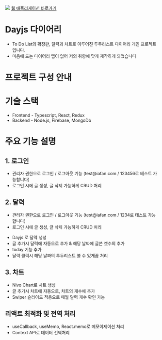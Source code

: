 
<img src="https://postfiles.pstatic.net/MjAyMjEyMDVfMjI1/MDAxNjcwMjM3NzU2OTgx.-uz0nmC-qcul-z9KGhN5AFYkcu5aCvyzygTjRjAoBXog.NUXP3aBujTKt2aRJeR4Snx8wMF8J61O-Oy3GPMY6Suwg.GIF.home124/125.gif?type=w773">
<a href="https://diary-iafan1229.koyeb.app/" about="_blank">웹 애플리케이션 바로가기</a>

<h1>Dayjs 다이어리</h1>
<ul>
  <li>To Do List의 확장판, 달력과 차트로 이루어진 투두리스트 다이어리 개인 프로젝트입니다.</li>
  <li>마음에 드는 다이어리 앱이 없어 저의 취향에 맞게 제작하게 되었습니다</li>
</ul>

<h1>프로젝트 구성 안내</h1>

<h1>기술 스택</h1>
<ul>
  <li>Frontend - Typescript, React, Redux</li>
  <li>Backend - Node.js, Firebase, MongoDb</li>
</ul>

<h1>주요 기능 설명</h1>
<h2>1. 로그인</h2>
<ul>
  <li>관리자 권한으로 로그인 / 로그아웃 기능 (test@iafan.com / 123456로 테스트 가능합니다)</li>
  <li>로그인 시에 글 생성, 글 삭제 가능하게 CRUD 처리</li>
</ul>
<h2>2. 달력</h2>
<ul>
  <li>관리자 권한으로 로그인 / 로그아웃 기능 (test@iafan.com / 1234로 테스트 가능합니다)</li>
  <li>로그인 시에 글 생성, 글 삭제 가능하게 CRUD 처리</li>
</ul>
<ul>
  <li>Dayjs 로 달력 생성</li>
  <li>글 추가시 달력에 자동으로 추가 & 해당 날짜에 글쓴 갯수의 추가</li>
  <li>today 기능 추가</li>
  <li>달력 클릭시 해당 날짜의 투두리스트 볼 수 있게끔 처리</li>
</ul>
<h2>3. 차트</h2>
<ul>
  <li>Nivo Chart로 차트 생성</li>
  <li>글 추가시 차트에 자동으로, 차트의 개수에 추가</li>
  <li>Swiper 슬라이드 적용으로 매월 달력 개수 확인 가능</li>
</ul> 
<h2>리액트 최적화 및 전역 처리</h2>
<ul>
  <li>useCallback, useMemo, React.memo로 메모이제이션 처리 </li>
  <li>Context API로 데이터 전역처리</li>
</ul>
